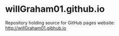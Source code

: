# willGraham01.github.io
Repository holding source for GitHub pages website: http://willGraham01.gibhub.io
